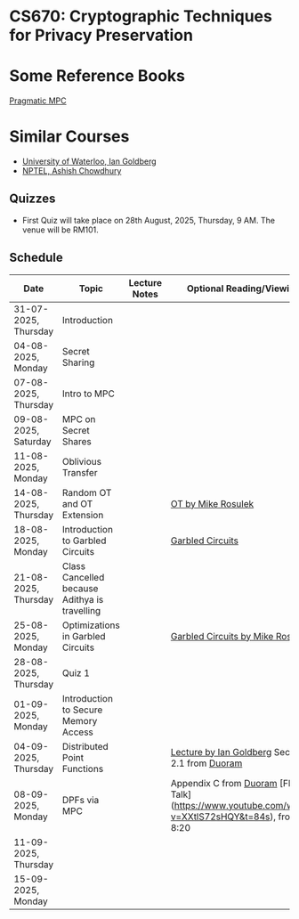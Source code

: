 # CS670: Cryptographic Techniques for Privacy Preservation

# Some Reference Books
[Pragmatic MPC](https://securecomputation.org)

# Similar Courses
- [University of Waterloo, Ian Goldberg](https://crysp.uwaterloo.ca/courses/privcc/s24/schedule.html)
- [NPTEL, Ashish Chowdhury](https://onlinecourses.nptel.ac.in/noc21_cs91/preview)


## Quizzes
- First Quiz will take place on 28th August, 2025, Thursday, 9 AM. The venue will be RM101. 
## Schedule

| Date       | Topic                  | Lecture Notes             | Optional Reading/Viewing         |
|------------|------------------------|---------------------------|----------------------------------|
| 31-07-2025, Thursday | Introduction           |         |           |
| 04-08-2025, Monday | Secret Sharing    |        |               |
| 07-08-2025, Thursday | Intro to MPC     |        |              |  
| 09-08-2025, Saturday | MPC on Secret Shares    |         |             |
| 11-08-2025, Monday   |  Oblivious Transfer         |         |             |
| 14-08-2025, Thursday   | Random OT and OT Extension         |         |            [OT by Mike Rosulek](https://www.youtube.com/watch?v=l6EcGZYkTug&t=2977s) |    
| 18-08-2025, Monday   | Introduction to Garbled Circuits         |         |          [Garbled Circuits](https://web.mit.edu/sonka89/www/papers/2017ygc.pdf)   | 
| 21-08-2025, Thursday   | Class Cancelled because Adithya is travelling         |         |             |
| 25-08-2025, Monday   | Optimizations in Garbled Circuits         |         | [Garbled Circuits by Mike Rosulek](https://www.youtube.com/watch?v=FTxh908u9y8&t=2001s)            |
| 28-08-2025, Thursday   | Quiz 1         |         |            |
| 01-09-2025, Monday   | Introduction to Secure Memory Access         |         |            |
| 04-09-2025, Thursday   |   Distributed Point Functions        |         | [Lecture by Ian Goldberg](https://crysp.uwaterloo.ca/courses/privcc/s24/video/lec08.m4v)  Section 2.1 from [Duoram](https://www.usenix.org/system/files/usenixsecurity23-vadapalli.pdf)       |
| 08-09-2025, Monday  |  DPFs via MPC         |         |  Appendix C from  [Duoram](https://www.usenix.org/system/files/usenixsecurity23-vadapalli.pdf) [Floram Talk] (https://www.youtube.com/watch?v=XXtlS72sHQY&t=84s), from 8:20         |
| 11-09-2025, Thursday   |           |         |            |
| 15-09-2025, Monday   |           |         |            |
